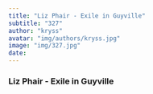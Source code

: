 ```yaml
---
title: "Liz Phair - Exile in Guyville"
subtitle: "327"
author: "kryss"
avatar: "img/authors/kryss.jpg"
image: "img/327.jpg"
date:
---
```


### Liz Phair - Exile in Guyville
